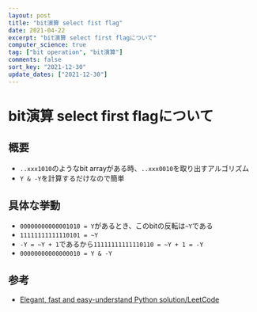 ```yaml
---
layout: post
title: "bit演算 select fist flag"
date: 2021-04-22
excerpt: "bit演算 select first flagについて"
computer_science: true
tag: ["bit operation", "bit演算"]
comments: false
sort_key: "2021-12-30"
update_dates: ["2021-12-30"]
---
```


# bit演算 select first flagについて

## 概要
 - `..xxx1010`のようなbit arrayがある時、`..xxx0010`を取り出すアルゴリズム
 - `Y & -Y`を計算するだけなので簡単
 
## 具体な挙動
 - `00000000000001010 = Y`があるとき、このbitの反転は`~Y`である
 - `11111111111110101 = ~Y`
 - `-Y = ~Y + 1`であるから`11111111111110110 = ~Y + 1 = -Y`
 - `00000000000000010 = Y & -Y`

## 参考
 - [Elegant, fast and easy-understand Python solution/LeetCode](https://leetcode.com/problems/gray-code/discuss/245076/4-lines-Elegant-fast-and-easy-understand-Python-solution)
